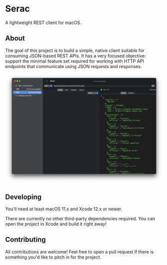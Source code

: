# Serac

A lightweight REST client for macOS.

## About

The goal of this project is to build a simple, native client suitable for
consuming JSON-based REST APIs. It has a very focused objective: support the minimal
feature set required for working with HTTP API endpoints that communicate using JSON
requests and responses.

![](screenshot.png)

## Developing

You'll need at least macOS 11.x and Xcode 12.x or newer.

There are currently no other third-party dependencies required. You can open the project
in Xcode and build it right away!

## Contributing

All contributions are welcome! Feel free to open a pull request if there is something you'd 
like to pitch in for the project.
